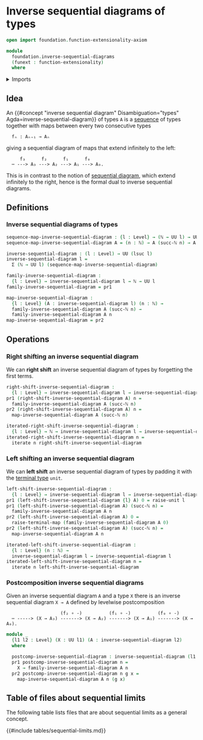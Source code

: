 # Inverse sequential diagrams of types

```agda
open import foundation.function-extensionality-axiom

module
  foundation.inverse-sequential-diagrams
  (funext : function-extensionality)
  where
```

<details><summary>Imports</summary>

```agda
open import elementary-number-theory.natural-numbers

open import foundation.dependent-pair-types
open import foundation.iterating-functions funext
open import foundation.raising-universe-levels-unit-type funext
open import foundation.unit-type
open import foundation.universe-levels
```

</details>

## Idea

An
{{#concept "inverse sequential diagram" Disambiguation="types" Agda=inverse-sequential-diagram}}
of types `A` is a [sequence](foundation.sequences.md) of types together with
maps between every two consecutive types

```text
  fₙ : Aₙ₊₁ → Aₙ
```

giving a sequential diagram of maps that extend infinitely to the left:

```text
     f₃      f₂      f₁      f₀
  ⋯ ---> A₃ ---> A₂ ---> A₁ ---> A₀.
```

This is in contrast to the notion of
[sequential diagram](synthetic-homotopy-theory.sequential-diagrams.md), which
extend infinitely to the right, hence is the formal dual to inverse sequential
diagrams.

## Definitions

### Inverse sequential diagrams of types

```agda
sequence-map-inverse-sequential-diagram : {l : Level} → (ℕ → UU l) → UU l
sequence-map-inverse-sequential-diagram A = (n : ℕ) → A (succ-ℕ n) → A n

inverse-sequential-diagram : (l : Level) → UU (lsuc l)
inverse-sequential-diagram l =
  Σ (ℕ → UU l) (sequence-map-inverse-sequential-diagram)

family-inverse-sequential-diagram :
  {l : Level} → inverse-sequential-diagram l → ℕ → UU l
family-inverse-sequential-diagram = pr1

map-inverse-sequential-diagram :
  {l : Level} (A : inverse-sequential-diagram l) (n : ℕ) →
  family-inverse-sequential-diagram A (succ-ℕ n) →
  family-inverse-sequential-diagram A n
map-inverse-sequential-diagram = pr2
```

## Operations

### Right shifting an inverse sequential diagram

We can **right shift** an inverse sequential diagram of types by forgetting the
first terms.

```agda
right-shift-inverse-sequential-diagram :
  {l : Level} → inverse-sequential-diagram l → inverse-sequential-diagram l
pr1 (right-shift-inverse-sequential-diagram A) n =
  family-inverse-sequential-diagram A (succ-ℕ n)
pr2 (right-shift-inverse-sequential-diagram A) n =
  map-inverse-sequential-diagram A (succ-ℕ n)

iterated-right-shift-inverse-sequential-diagram :
  {l : Level} → ℕ → inverse-sequential-diagram l → inverse-sequential-diagram l
iterated-right-shift-inverse-sequential-diagram n =
  iterate n right-shift-inverse-sequential-diagram
```

### Left shifting an inverse sequential diagram

We can **left shift** an inverse sequential diagram of types by padding it with
the [terminal type](foundation.unit-type.md) `unit`.

```agda
left-shift-inverse-sequential-diagram :
  {l : Level} → inverse-sequential-diagram l → inverse-sequential-diagram l
pr1 (left-shift-inverse-sequential-diagram {l} A) 0 = raise-unit l
pr1 (left-shift-inverse-sequential-diagram A) (succ-ℕ n) =
  family-inverse-sequential-diagram A n
pr2 (left-shift-inverse-sequential-diagram A) 0 =
  raise-terminal-map (family-inverse-sequential-diagram A 0)
pr2 (left-shift-inverse-sequential-diagram A) (succ-ℕ n) =
  map-inverse-sequential-diagram A n

iterated-left-shift-inverse-sequential-diagram :
  {l : Level} (n : ℕ) →
  inverse-sequential-diagram l → inverse-sequential-diagram l
iterated-left-shift-inverse-sequential-diagram n =
  iterate n left-shift-inverse-sequential-diagram
```

### Postcomposition inverse sequential diagrams

Given an inverse sequential diagram `A` and a type `X` there is an inverse
sequential diagram `X → A` defined by levelwise postcomposition

```text
                    (f₂ ∘ -)          (f₁ ∘ -)          (f₀ ∘ -)
  ⋯ -----> (X → A₃) -------> (X → A₂) -------> (X → A₁) -------> (X → A₀).
```

```agda
module _
  {l1 l2 : Level} (X : UU l1) (A : inverse-sequential-diagram l2)
  where

  postcomp-inverse-sequential-diagram : inverse-sequential-diagram (l1 ⊔ l2)
  pr1 postcomp-inverse-sequential-diagram n =
    X → family-inverse-sequential-diagram A n
  pr2 postcomp-inverse-sequential-diagram n g x =
    map-inverse-sequential-diagram A n (g x)
```

## Table of files about sequential limits

The following table lists files that are about sequential limits as a general
concept.

{{#include tables/sequential-limits.md}}
